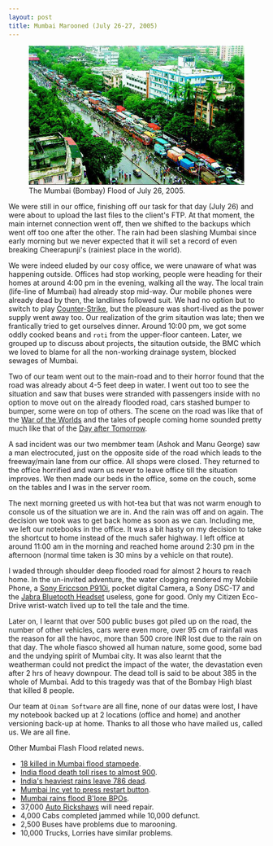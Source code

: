 ```yaml
---
layout: post
title: Mumbai Marooned (July 26-27, 2005)
---
```


<figure>
  <a href="http://www.flickr.com/photos/brajeshwar/113413705/" title="Mumbai Flash Flood 2005 July 26-27"><img src="/static/2005/mumbai-flood-jul-2005.jpg" alt="Mumbai Flash Flood 2005 July 26-27" loading="lazy"></a>
  <figcaption>The Mumbai (Bombay) Flood of July 26, 2005.</figcaption>
</figure>

We were still in our office, finishing off our task for that day (July 26) and were about to upload the last files to the client's FTP. At that moment, the main internet connection went off, then we shifted to the backups which went off too one after the other. The rain had been slashing Mumbai since early morning but we never expected that it will set a record of even breaking Cheerapunji's (rainiest place in the world).

We were indeed eluded by our cosy office, we were unaware of what was happening outside. Offices had stop working, people were heading for their homes at around 4:00 pm in the evening, walking all the way. The local train (life-line of Mumbai) had already stop mid-way. Our mobile phones were already dead by then, the landlines followed suit. We had no option but to switch to play [Counter-Strike](https://en.wikipedia.org/wiki/Counter-Strike), but the pleasure was short-lived as the power supply went away too. Our realization of the grim sitaution was late; then we frantically tried to get ourselves dinner. Around 10:00 pm, we got some oddly cooked beans and `roti` from the upper-floor canteen. Later, we grouped up to discuss about projects, the sitaution outside, the BMC which we loved to blame for all the non-working drainage system, blocked sewages of Mumbai.

Two of our team went out to the main-road and to their horror found that the road was already about 4-5 feet deep in water. I went out too to see the situation and saw that buses were stranded with passengers inside with no option to move out on the already flooded road, cars stashed bumper to bumper, some were on top of others. The scene on the road was like that of the [War of the Worlds](https://en.wikipedia.org/wiki/War_of_the_Worlds_(2005_film)) and the tales of people coming home sounded pretty much like that of the [Day after Tomorrow](https://en.wikipedia.org/wiki/The_Day_After_Tomorrow).

A sad incident was our two membmer team (Ashok and Manu George) saw a man electrocuted, just on the opposite side of the road which leads to the freeway/main lane from our office. All shops were closed. They returned to the office horrified and warn us never to leave office till the situation improves. We then made our beds in the office, some on the couch, some on the tables and I was in the server room.

The next morning greeted us with hot-tea but that was not warm enough to console us of the situation we are in. And the rain was off and on again. The decision we took was to get back home as soon as we can. Including me, we left our notebooks in the office. It was a bit hasty on my decision to take the shortcut to home instead of the much safer highway. I left office at around 11:00 am in the morning and reached home around 2:30 pm in the afternoon (normal time taken is 30 mins by a vehicle on that route).

I waded through shoulder deep flooded road for almost 2 hours to reach home. In the un-invited adventure, the water clogging rendered my
Mobile Phone, a [Sony Ericcson P910i](http://www.sonyericsson.com/P910/),
pocket digital Camera, a Sony DSC-T7
and the [Jabra Bluetooth Headset](http://www.jabra.com/JabraCMS/AP/EN/MainMenu/Products/WirelessHeadsets/JabraFS258/JabraFS258)
useless, gone for good. Only my Citizen Eco-Drive wrist-watch lived up to tell the tale and the time.

Later on, I learnt that over 500 public buses got piled up on the road, the number of other vehicles, cars were even more, over 95 cm of rainfall was the reason for all the havoc, more than 500 crore INR lost due to the rain on that day. The whole fiasco showed all human nature, some good, some bad and the undying spirit of Mumbai city. It was also learnt that the weatherman could not predict the impact of the water, the devastation even after 2 hrs of heavy downpour. The dead toll is said to be about 385 in the whole of Mumbai. Add to this tragedy was that of the Bombay High blast that killed 8 people.

Our team at `Oinam Software` are all fine, none of our datas were lost, I have my notebook backed up at 2 locations (office and home) and another versioning back-up at home. Thanks to all those who have mailed us, called us. We are all fine.

Other Mumbai Flash Flood related news.

- [18 killed in Mumbai flood stampede](http://dailytelegraph.news.com.au/story.jsp?sectionid=1268&storyid=3523737).
- [India flood death toll rises to almost 900](http://www.mg.co.za/articlePage.aspx?articleid=246692&area=/breaking_news/breaking_news__international_news/).
- [India's heaviest rains leave 786 dead](http://www.dawn.com/2005/07/29/top4.htm).
- [Mumbai Inc yet to press restart button](http://www.indianexpress.com/full_story.php?content_id=75257).
- [Mumbai rains flood B'lore BPOs](http://timesofindia.indiatimes.com/articleshow/1185273.cms).
- 37,000 [Auto Rickshaws](https://en.wikipedia.org/wiki/Auto_rickshaw) will need repair.
- 4,000 Cabs completed jammed while 10,000 defunct.
- 2,500 Buses have problems due to marooning.
- 10,000 Trucks, Lorries have similar problems.

